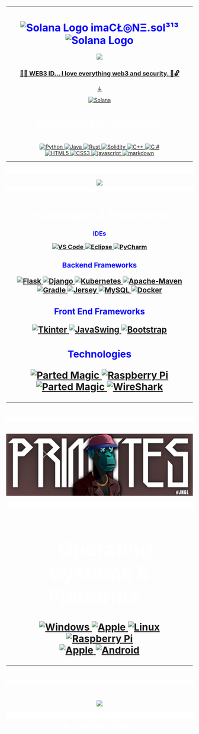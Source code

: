 <!--
****************************************************************************************
Title: README.md                 *******************************************************
Developed by: imaCŁ◎NΞ.sol³¹³    *******************************************************
Last Updated: Dec 14th 2023      *******************************************************
Version: 2.6                     *******************************************************
****************************************************************************************
-->
<!DOCTYPE html>
<html lang="en">
  <head>
    <meta charset="UTF-8">
    <meta name="viewport" content="width=device-width, initial-scale=1.0">
  </head>
  <body>
    <hr>
    <h1 align="center" style="color: blue;">
      <img src="https://github.com/solana-labs/token-list/blob/main/assets/mainnet/Fbz6tgGFMgeDZdJeGdJ3iC19SjjY8hQPDh51ymXZWYzZ/solana-logo.png" width="30" alt="Solana Logo">
      <strong> imaCŁ◎NΞ.sol³¹³ </strong>
      <img src="https://github.com/solana-labs/token-list/blob/main/assets/mainnet/Fbz6tgGFMgeDZdJeGdJ3iC19SjjY8hQPDh51ymXZWYzZ/solana-logo.png" width="30" alt="Solana Logo">
      <br>
    </h1>
    <!--     <h1 align="center" style="color: blue;"><img src="https://github.com/solana-labs/token-list/blob/main/assets/mainnet/Fbz6tgGFMgeDZdJeGdJ3iC19SjjY8hQPDh51ymXZWYzZ/solana-logo.png" width="30" alt="Solana Logo"><strong>  imaCŁ◎NΞ.sol³¹³ </strong><img src="https://github.com/solana-labs/token-list/blob/main/assets/mainnet/Fbz6tgGFMgeDZdJeGdJ3iC19SjjY8hQPDh51ymXZWYzZ/solana-logo.png" width="30" alt="Solana Logo"><br></h1> -->
    <!--     <h1 align="center" style="color: blue;"><code>◎</code><strong> imaCŁ◎NΞ.sol³¹³ </strong><code>◎</code><br></h1> -->
    <!--     <h2 align="center" style="color: blue;">I am -->
    <p align="center">
      <a href="https://imaclone-sol.com">
        <img src="https://readme-typing-svg.demolab.com/?lines=Programmer.;Data%20Analyst.;Machine%20Learning..;Cryptography..;Hardening%20Security..%20&font=Fira%20Code&center=true&width=440&height=45&color=00FFA3&vCenter=true&size=30&pause=33">
        </h2>
        <!-- ;Passionate%20blue%20teamer.;Versatile%20specialist. -->
        <!-- </p><p align="center"> -->
        <!--     <br><p align="center">Unfortunately, due to a series of cyber attacks I have removed the source code to most of my work. <br>If you want to view or work on a project that I made, feel free to reach out for directions on how to open the project files.</p><hr> -->
        <p align="center">
          <h3 align="center" style="color: blue;">
            <strong>🔐📘 WEB3 ID... I love everything web3 and security. 📘🔓</strong>
          </h3>
        </p>
        <div align="center">
          <p>&darr;</p>
          <p align="center">
            <a href="https://solana.com">
              <img alt="Solana" src="https://metaroids.com/wp-content/uploads/2022/08/Cets-on-Creck-Explained-A-Web3-Brand-for-Streets.webp?ezimgfmt=ngcb1/notWebP" />
              <!--                     <img alt="Solana" src="https://i.imgur.com/IKyzQ6T.png" width="250" /> -->
            </a>
          </p>
          <div>
            <!--     <a href="https://imaclone-sol.com/resume"><img src="https://img.shields.io/badge/Resume:_-imaclone-sol.me-blue?style=flat-square&logo=Raspberry%20Pi" alt="opsec junkie"></a> -->
            <!--         <a href="https://imaclone-sol.com"><img src="https://img.shields.io/badge/Portfolio:_-imaclone-sol.com-blue?style=flat-square&logo=Raspberry%20Pi" alt="opsec junkie"></a><a href="https://github.com/imaclone-sol/imaclone-sol/blob/main/list.md"><img src="http://img.shields.io/badge/Projects:_-Organized List-blue?style=flat-square&logo=xbox" alt="Repos"></a><a href="https://imaclone-sol.com/Flappy-Bird"><img src="http://img.shields.io/badge/Sandbox:_-Flappy%20Bird-blue?style=flat-square&logo=Playstation" alt="Github"></a><a href=mailto:ryan@rshatch.com><img src="http://img.shields.io/badge/Email:_-Reach%20Out-blue?style=flat-square&logo=Messenger" alt="Github"></a><a href="https://imaclone-sol.com"></a> -->
            <!--     <hr> -->
            <!-- <h1></h1> -->
            <h1 align="center" style="color: white;">▫️ Programming Languages ▫️ </h1>
            <!--     <p align="center"><picture><div style="text-align"><div align="center"><source media="(prefers-color-scheme: dark)" srcset="https://github.com/imaclone-sol/imaclone-sol/blob/main/img/240304586-d48893bd-0757-481c-8d7e-ba3e163feae7.png9"><img alt=" " src="https://github.com/imaclone-sol/imaclone-sol/blob/main/img/240304586-d48893bd-0757-481c-8d7e-ba3e163feae7.png" style="width: 100%; height: 50%;"></div></div></picture> -->
            <!--   <h4 align="center">Programming:</h4><p align="center"> -->
            <!-- Back end Languages -->
            <p align="center">
              <br>
              <a href="https://github.com/imaclone-sol">
                <img src="https://img.shields.io/badge/python-black?style=for-the-badge&logo=python&logoColor=blue" alt="Python">
              </a>
              <a href="https://github.com/imaclone-sol">
                <img src="https://img.shields.io/badge/java-black?style=for-the-badge&logo=openjdk&logoColor=blue" alt="Java">
              </a>
              <a href="https://github.com/imaclone-sol">
                <img src="https://img.shields.io/badge/Rust-black?style=for-the-badge&logo=rust&logoColor=blue" alt="Rust">
              </a>
              <a href="https://github.com/imaclone-sol">
                <img src="https://img.shields.io/badge/Solidity-black?style=for-the-badge&logo=solidity&logoColor=blue" alt="Solidity">
              </a>
              <a href="https://github.com/imaclone-sol">
                <img src="https://img.shields.io/badge/c++-black?style=for-the-badge&logo=cplusplus&logoColor=blue" alt="C++">
              </a>
              <a href="https://github.com/imaclone-sol">
                <img src="https://img.shields.io/badge/c%23-%23000000.svg?style=for-the-badge&logo=cplusplus&logoColor=blue" alt="C #">
              </a>
              <br>
              <!--     <h4 align="center">Web Development:</h4><p align="center"> -->
              <!-- Front End Languages -->
              <a href="https://github.com/imaclone-sol">
                <img src="https://img.shields.io/badge/html-black?style=for-the-badge&logo=html5&logoColor=white" alt="HTML5">
              </a>
              <a href="https://github.com/imaclone-sol">
                <img src="https://img.shields.io/badge/css-black?style=for-the-badge&logo=css3&logoColor=white" alt="CSS3">
              </a>
              <a href="https://github.com/imaclone-sol">
                <img src="https://img.shields.io/badge/javascript-black?style=for-the-badge&logo=javascript&logoColor=white" alt="javascript">
              </a>
              <a href="https://github.com/imaclone-sol">
                <img src="https://img.shields.io/badge/markdown-%23000000.svg?style=for-the-badge&logo=markdown&logoColor=white" alt="markdown">
              </a>
              <!--   <a href="https://github.com/imaclone-sol"><img src="https://img.shields.io/badge/html-black?style=for-the-badge&logo=html" alt="HTML"></a><a href="https://github.com/imaclone-sol"><img src="https://img.shields.io/badge/css-black?style=for-the-badge&logo=css" alt="CSS"><a href="https://github.com/imaclone-sol">   -->
              <!--   <a href="https://github.com/imaclone-sol"><img src="https://img.shields.io/badge/sql-black?style=for-the-badge&logo=mysql" alt="SQL"> -->
      </a>
      <br>
      <hr>
      <img src="https://github.com/imaclone-sol/imaclone-sol/blob/main/img/212284100-561aa473-3905-4a80-b561-0d28506553ee.gif" style="width: 100%; height: 50%; animation: spin 300s linear infinite;">
      <!--         <style>
          @keyframes spin {
            0% {
              transform: rotate(0deg);
            }
            100% {
              transform: rotate(360deg);
            }
          }
        </style> -->
      <!-- https://user-images.githubusercontent.com/73097560/115834477-dbab4500-a447-11eb-908a-139a6edaec5c.gif -->
      <!--        <h1></h1> -->
      <br>
      </div>
      </div>
    <p align="center">
      <picture>
        <div style="text-align">
          <div align="center">
            <source media="(prefers-color-scheme: dark)" srcset="https://pbs.twimg.com/profile_banners/1505441994017067009/1683569099/1500x500">
            <img alt=" " src="https://pbs.twimg.com/profile_banners/1505441994017067009/1683569099/1500x500" style="width: 100%; height: 50%;">
          </div>
        </div>
      </picture>
      <!--     <picture><div style="text-align"><div align="center"><source media="(prefers-color-scheme: dark)" srcset="https://github.com/imaclone-sol/imaclone-sol/assets/153891286/05ea06fa-f8e2-48b4-8bf0-72b04aacf389"><img alt=" " src="https://github.com/imaclone-sol/imaclone-sol/assets/153891286/05ea06fa-f8e2-48b4-8bf0-72b04aacf389" style="width: 75%; height: 50%;"></div></div></picture> -->
      <img src="https://github.com/imaclone-sol/imaclone-sol/blob/main/img/212284100-561aa473-3905-4a80-b561-0d28506553ee.gif" style="width: 100%; height: 50%; animation: spin 300s linear infinite;">
      <!-- <br> -->
      <!-- <h1></h1> -->
    <h1 align="center" style="color: white;">▫️ Technologies & Frameworks ▫️ </h1>
    <p align="center">
    <h3 align="center" style="color: blue;">IDEs <h /3>
        <p align="center">
          <a href="https://github.com/imaclone-sol">
            <img src="https://img.shields.io/badge/vscode-black?style=for-the-badge&logo=visual-studio-code&logoColor=blue" alt="VS Code">
          </a>
          </a>
          <a href="https://github.com/imaclone-sol">
            <img src="https://img.shields.io/badge/eclipse-black?style=for-the-badge&logo=eclipse&logoColor=blue" alt="Eclipse">
          </a>
          <a href="https://github.com/imaclone-sol">
            <img src="https://img.shields.io/badge/pycharm-black?style=for-the-badge&logo=pycharm&logoColor=blue" alt="PyCharm">
          </a>
        <h3 align="center" style="color: blue;">Backend Frameworks <h /3>
            <p align="center">
              <a href="https://github.com/imaclone-sol">
                <img src="https://img.shields.io/badge/flask-black?style=for-the-badge&logo=flask&logoColor=blue" alt="Flask">
              </a>
              </a>
              <a href="https://github.com/imaclone-sol">
                <img src="https://img.shields.io/badge/django-black?style=for-the-badge&logo=django&logoColor=blue" alt="Django">
              </a>
              </a>
              <a href="https://github.com/imaclone-sol">
                <img src="https://img.shields.io/badge/kubernetes-black?style=for-the-badge&logo=kubernetes&logoColor=blue" alt="Kubernetes">
              </a>
              </a>
              <a href="https://github.com/imaclone-sol">
                <img src="https://img.shields.io/badge/maven-black?style=for-the-badge&logo=apache-maven&logoColor=blue" alt="Apache-Maven">
              </a>
              </a>
              <br>
              <a href="https://github.com/imaclone-sol">
                <img src="https://img.shields.io/badge/Gradle-black?style=for-the-badge&logo=gradle&logoColor=white" alt="Gradle">
              </a>
              </a>
              <a href="https://github.com/imaclone-sol">
                <img src="https://img.shields.io/badge/JAX RS-black?style=for-the-badge&logo=apache&logoColor=white" alt="Jersey">
              </a>
              <a href="https://github.com/imaclone-sol">
                <img src="https://img.shields.io/badge/mysql-black?style=for-the-badge&logo=mysql&logoColor=white" alt="MySQL">
              </a>
              <!--     <a href="https://github.com/imaclone-sol"><img src="https://img.shields.io/badge/openmediavault-black?style=for-the-badge&logo=openmediavault" alt="OpenMediaVault"></a> -->
              <a href="https://github.com/imaclone-sol">
                <img src="https://img.shields.io/badge/docker-black?style=for-the-badge&logo=docker&logoColor=white" alt="Docker">
              </a>
            <h3 align="center" style="color: blue;">Front End Frameworks <h /3>
                <p align="center">
                  <a href="https://github.com/imaclone-sol">
                    <img src="https://img.shields.io/badge/Python Tkinter-black?style=for-the-badge&logo=Python&logoColor=blue" alt="Tkinter">
                  </a>
                  <a href="https://github.com/imaclone-sol">
                    <img src="https://img.shields.io/badge/Java Swing-black?style=for-the-badge&logo=openjdk&logoColor=blue" alt="JavaSwing">
                  </a>
                  <a href="https://github.com/imaclone-sol">
                    <img src="https://img.shields.io/badge/Bootstrap-black?style=for-the-badge&logo=bootstrap&logoColor=blue" alt="Bootstrap">
                  </a>
                <h3 align="center" style="color: blue;">Technologies <h /3>
                    <p align="center">
                      <a href="https://github.com/imaclone-sol">
                        <img src="https://img.shields.io/badge/LLMs & AI-black?style=for-the-badge&logo=OpenAI&logoColor=blue" alt="Parted Magic">
                      </a>
                      <a href="https://github.com/imaclone-sol">
                        <img src="https://img.shields.io/badge/raspberry pi-black?style=for-the-badge&logo=raspberry-pi&logoColor=blue" alt="Raspberry Pi">
                      </a>
                      <a href="https://github.com/imaclone-sol">
                        <img src="https://img.shields.io/badge/Parted Magic-black?style=for-the-badge&logo=Tor Browser&logoColor=blue" alt="Parted Magic">
                      </a>
                      <a href="https://github.com/imaclone-sol">
                        <img src="https://img.shields.io/badge/Wireshark-black?style=for-the-badge&logo=wireshark&logoColor=blue" alt="WireShark">
                      </a>
                      <!--           <a href="https://github.com/imaclone-sol"><img src="https://img.shields.io/badge/parted-magic-black?style=for-the-badge&logo=partedmagic" alt="Parted Magic"></a></p> -->
                      <br>
                      <hr>
                      <img src="https://github.com/imaclone-sol/imaclone-sol/blob/main/img/212284100-561aa473-3905-4a80-b561-0d28506553ee.gif" style="width: 100%; height: 50%; animation: spin 300s linear infinite;">
                      <!--         <style>
                        @keyframes spin {
                          0% {
                            transform: rotate(0deg);
                          }
                          100% {
                            transform: rotate(360deg);
                          }
                        }
                      </style> -->
                      <!-- https://user-images.githubusercontent.com/73097560/115834477-dbab4500-a447-11eb-908a-139a6edaec5c.gif -->
                      <!--        <h1></h1> -->
                      <br>
                      </div>
                      </div>
                    <p align="center">
                      <picture>
                        <div style="text-align">
                          <div align="center">
                            <source media="(prefers-color-scheme: dark)" srcset="https://github.com/imaclone-sol/imaclone-sol/blob/main/img/jngl.jpg">
                            <img alt=" " src="https://github.com/imaclone-sol/imaclone-sol/blob/main/img/jngl.jpg" style="width: 100%; height: 50%;">
                          </div>
                        </div>
                      </picture>
                      <!--     <picture><div style="text-align"><div align="center"><source media="(prefers-color-scheme: dark)" srcset="https://github.com/imaclone-sol/imaclone-sol/assets/153891286/05ea06fa-f8e2-48b4-8bf0-72b04aacf389"><img alt=" " src="https://github.com/imaclone-sol/imaclone-sol/assets/153891286/05ea06fa-f8e2-48b4-8bf0-72b04aacf389" style="width: 75%; height: 50%;"></div></div></picture> -->
                      <img src="https://github.com/imaclone-sol/imaclone-sol/blob/main/img/212284100-561aa473-3905-4a80-b561-0d28506553ee.gif" style="width: 100%; height: 50%; animation: spin 300s linear infinite;">
                      <!-- <h1></h1> -->
                    <h1 align="center" style="color: white;">▫️ Operating Systems & Platforms ▫️ </h1>
                    <p align="center">
                      <a href="https://github.com/imaclone-sol">
                        <img src="https://img.shields.io/badge/Windows-black?style=for-the-badge&logo=Windows&logoColor=blue" alt="Windows">
                      </a>
                      <a href="https://github.com/imaclone-sol">
                        <img src="https://img.shields.io/badge/Mac-black?style=for-the-badge&logo=Apple&logoColor=blue" alt="Apple">
                      </a>
                      <a href="https://github.com/imaclone-sol">
                        <img src="https://img.shields.io/badge/linux-black?style=for-the-badge&logo=Linux&logoColor=blue" alt="Linux">
                        <a href="https://github.com/imaclone-sol"></a>
                        <a href="https://github.com/imaclone-sol">
                          <img src="https://img.shields.io/badge/raspbian-black?style=for-the-badge&logo=raspberry-pi&logoColor=blue" alt="Raspberry Pi">
                        </a>
                        <br>
                        <!--   <a href="https://github.com/imaclone-sol"><img src="https://img.shields.io/badge/Ubuntu-black?style=for-the-badge&logo=Ubuntu" alt="Ubuntu"></a><a href="https://github.com/imaclone-sol"><img src="https://img.shields.io/badge/Debian-black?style=for-the-badge&logo=Debian" alt="Debian"></a><a href="https://github.com/imaclone-sol"><img src="https://img.shields.io/badge/Mint-black?style=for-the-badge&logo=Linux Mint" alt="Linux Mint"></a><a href="https://github.com/imaclone-sol"><img src="https://img.shields.io/badge/Fedora-black?style=for-the-badge&logo=Fedora" alt="Fedora"></a><a href="https://github.com/imaclone-sol"><img src="https://img.shields.io/badge/Redhat-black?style=for-the-badge&logo=Redhat" alt="Redhat"></a><br> -->
                        <!--   <a href="https://github.com/imaclone-sol"><img src="https://img.shields.io/badge/Alpine-black?style=for-the-badge&logo=Alpine-Linux" alt="Alpine Linux"></a> -->
                        <a href="https://github.com/imaclone-sol">
                          <img src="https://img.shields.io/badge/Apple-black?style=for-the-badge&logo=Apple&logoColor=white" alt="Apple">
                        </a>
                        <a href="https://github.com/imaclone-sol">
                          <img src="https://img.shields.io/badge/Android-black?style=for-the-badge&logo=Android&logoColor=white" alt="Android">
                        </a>
                    </p>
                    <hr>
                    <img src="https://github.com/imaclone-sol/imaclone-sol/blob/main/img/212284100-561aa473-3905-4a80-b561-0d28506553ee.gif" style="width: 100%; height: 50%; animation: spin 300s linear infinite;">
                    <!--         <style>
          @keyframes spin {
            0% {
              transform: rotate(0deg);
            }
            100% {
              transform: rotate(360deg);
            }
          }
        </style> -->
                    <!-- https://user-images.githubusercontent.com/73097560/115834477-dbab4500-a447-11eb-908a-139a6edaec5c.gif -->
                    <!--        <h1></h1> -->
                    <br>
                    </div>
                    </div>
                    <p align="center">
                      <picture>
                        <div style="text-align">
                          <div align="center">
                            <source media="(prefers-color-scheme: dark)" srcset="https://pbs.twimg.com/profile_banners/1561982062139441152/1679688770/1500x500">
                            <img alt=" " src="https://pbs.twimg.com/profile_banners/1561982062139441152/1679688770/1500x500" style="width: 100%; height: 50%;">
                          </div>
                        </div>
                      </picture>
                      <!--     <picture><div style="text-align"><div align="center"><source media="(prefers-color-scheme: dark)" srcset="https://github.com/imaclone-sol/imaclone-sol/assets/153891286/05ea06fa-f8e2-48b4-8bf0-72b04aacf389"><img alt=" " src="https://github.com/imaclone-sol/imaclone-sol/assets/153891286/05ea06fa-f8e2-48b4-8bf0-72b04aacf389" style="width: 75%; height: 50%;"></div></div></picture> -->
                      <img src="https://github.com/imaclone-sol/imaclone-sol/blob/main/img/212284100-561aa473-3905-4a80-b561-0d28506553ee.gif" style="width: 100%; height: 50%; animation: spin 300s linear infinite;">
                      <!--                     <h1></h1> -->
                      <!--                     <br> -->
                    <details>
                      <!-- GitHub Stats -->
                      <summary align="center" style="color: white;">GitHub Stats</summary>
                      <h1></h1>
                      <!-- Profile Details and Commits -->
                      <p align="center">
                        <a href="https://github.com/imaclone-sol">
                          <img src="https://github-readme-streak-stats.herokuapp.com/?user=imaclone-sol&hide_border=true&card_width=338&theme=github_dark" alt="Streak Stats">
                        </a>
                        <!--     <a href="https://github.com/imaclone-sol"><img src="https://github-readme-stats.vercel.app/api/top-langs/?username=imaclone-sol&layout=compact&langs_count=13&theme=transparent" alt="Top Languages"></a></p> -->
                      <p align="center">
                        <a href="https://github.com/imaclone-sol">
                          <img src="http://github-profile-summary-cards.vercel.app/api/cards/profile-details?username=imaclone-sol&theme=github_dark" alt="Profile Details">
                        </a>
                      </p>
                      <!-- Current Streak and Stats -->
                      <p align="center">
                        <a href="https://github.com/imaclone-sol">
                          <img src="http://github-profile-summary-cards.vercel.app/api/cards/productive-time?username=imaclone-sol&hide_border=true&card_width=338&theme=github_dark&utcOffset=8" alt="Streak Stats">
                        </a>
                        <a href="https://github.com/imaclone-sol">
                          <img src="http://github-profile-summary-cards.vercel.app/api/cards/stats?username=imaclone-sol&theme=github_dark" alt="Stats">
                        </a>
                      </p>
                      <!-- Top Languages by Repo and Commit -->
                      <p align="center">
                        <a href="https://github.com/imaclone-sol">
                          <img src="http://github-profile-summary-cards.vercel.app/api/cards/repos-per-language?username=imaclone-sol&langs_count=13&theme=github_dark&exclude_repo=CSS" alt="By Repo">
                        </a>
                        <a href="https://github.com/imaclone-sol">
                          <img src="http://github-profile-summary-cards.vercel.app/api/cards/most-commit-language?username=imaclone-sol&langs_count=13&theme=github_dark&exclude=CSS" alt="By Commit">
                        </a>
                      </p>
                      <!-- Most Used Languages -->
                      <p align="center">
                        <a href="https://github.com/imaclone-sol">
                          <img src="https://github-readme-stats.vercel.app/api/top-langs/?username=imaclone-sol&layout=compact&langs_count=10&theme=transparent&exclude_repo=Inventory-Tracker" alt="Top Languages" style="width: 50%; height: 50%">
                        </a>
                        <!-- </p> -->
                        <hr>
                        <picture>
                          <div align="center">
                            <source media="(prefers-color-scheme: dark)" srcset="https://github.com/imaclone-sol/imaclone-sol/blob/main/img/212559237-e899d530-2fd6-4e89-9aea-3d3935bc325a.png" style="width: 100%; height: auto">
                            <img alt=" " src="https://github.com/imaclone-sol/imaclone-sol/blob/main/img/212559237-e899d530-2fd6-4e89-9aea-3d3935bc325a.png" style="width: 200%;">
                          </div>
                        </picture>
                      <h1></h1>
                      <p align="center">
                        <a href="https://github.com/imaclone-sol">
                          <img src="https://komarev.com/ghpvc/?username=imaclone-sol&color=blue&style=flat" alt="Profile Views">
                        </a>
                      </p>
